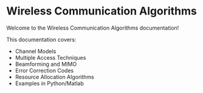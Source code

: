 # Wireless Communication Algorithms

Welcome to the Wireless Communication Algorithms documentation!

This documentation covers:
- Channel Models
- Multiple Access Techniques
- Beamforming and MIMO
- Error Correction Codes
- Resource Allocation Algorithms
- Examples in Python/Matlab
